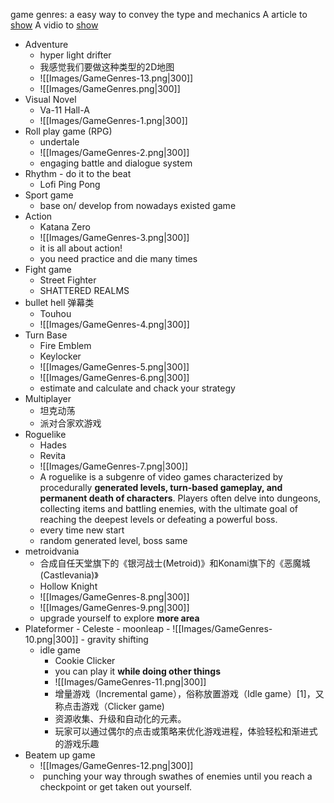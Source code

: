 game genres: a easy way to convey the type and mechanics
A article to [show](https://gamemaker.io/en/blog/2d-game-genres)
A vidio to [show](https://www.youtube.com/watch?v=3rnE5GbklN0)
- Adventure
	- hyper light drifter
	- 我感觉我们要做这种类型的2D地图
	- ![[Images/GameGenres-13.png|300]]
	- ![[Images/GameGenres.png|300]]
- Visual Novel
	- Va-11 Hall-A
	- ![[Images/GameGenres-1.png|300]]
- Roll play game (RPG)
	-  undertale
	- ![[Images/GameGenres-2.png|300]]
	- engaging battle and dialogue system
- Rhythm - do it to the beat
	- Lofi Ping Pong
- Sport game
	- base on/ develop from nowadays existed game
- Action
	- Katana Zero
	- ![[Images/GameGenres-3.png|300]]
	- it is all about action! 
	- you need practice and die many times
- Fight game
	- Street Fighter
	- SHATTERED REALMS
- bullet hell 弹幕类
	- Touhou
	- ![[Images/GameGenres-4.png|300]]
- Turn Base
	- Fire Emblem
	- Keylocker
	- ![[Images/GameGenres-5.png|300]]
	- ![[Images/GameGenres-6.png|300]]
	- estimate and calculate and chack your strategy
- Multiplayer
	- 坦克动荡
	- 派对合家欢游戏
- Roguelike
	- Hades
	- Revita
	- ![[Images/GameGenres-7.png|300]]
	- A roguelike is a subgenre of video games characterized by procedurally **generated levels, turn-based gameplay, and permanent death of characters**. Players often delve into dungeons, collecting items and battling enemies, with the ultimate goal of reaching the deepest levels or defeating a powerful boss.
	- every time new start
	- random generated level, boss same
- metroidvania
	- 合成自任天堂旗下的《银河战士(Metroid)》和Konami旗下的《恶魔城(Castlevania)》
	- Hollow Knight
	- ![[Images/GameGenres-8.png|300]]
	- ![[Images/GameGenres-9.png|300]]
	- upgrade yourself to explore **more area**
- Plateformer
	  - Celeste
	  - moonleap
	  - ![[Images/GameGenres-10.png|300]]
	  - gravity shifting
  - idle game
    - Cookie Clicker
    - you can play it **while doing other things**
    - ![[Images/GameGenres-11.png|300]]
    - 增量游戏（Incremental game），俗称放置游戏（Idle game）[1]，又称点击游戏（Clicker game)
    - 资源收集、升级和自动化的元素。
    - 玩家可以通过偶尔的点击或策略来优化游戏进程，体验轻松和渐进式的游戏乐趣
- Beatem up game
	- ![[Images/GameGenres-12.png|300]]
	-  punching your way through swathes of enemies until you reach a checkpoint or get taken out yourself.


  